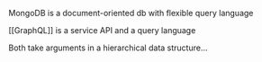 MongoDB is a document-oriented db with flexible query language

[[GraphQL]] is a service API and a query language

Both take arguments in a hierarchical data structure...